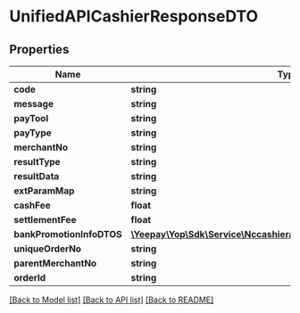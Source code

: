 # UnifiedAPICashierResponseDTO

## Properties
Name | Type | Description | Notes
------------ | ------------- | ------------- | -------------
**code** | **string** |  | [optional] 
**message** | **string** |  | [optional] 
**payTool** | **string** |  | [optional] 
**payType** | **string** |  | [optional] 
**merchantNo** | **string** |  | [optional] 
**resultType** | **string** |  | [optional] 
**resultData** | **string** |  | [optional] 
**extParamMap** | **string** |  | [optional] 
**cashFee** | **float** |  | [optional] 
**settlementFee** | **float** |  | [optional] 
**bankPromotionInfoDTOS** | [**\Yeepay\Yop\Sdk\Service\Nccashierapi\Model\BankPromotionInfoDTO[]**](BankPromotionInfoDTO.md) |  | [optional] 
**uniqueOrderNo** | **string** |  | [optional] 
**parentMerchantNo** | **string** |  | [optional] 
**orderId** | **string** |  | [optional] 

[[Back to Model list]](../README.md#documentation-for-models) [[Back to API list]](../README.md#documentation-for-api-endpoints) [[Back to README]](../README.md)



